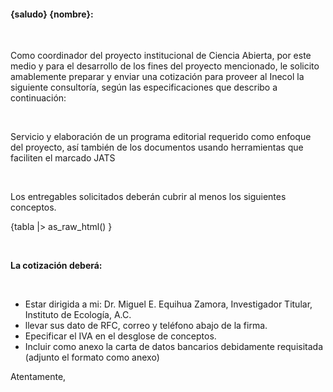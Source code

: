 #### {saludo} {nombre}:

<br>

Como  coordinador del proyecto institucional de Ciencia Abierta, por este medio y para el desarrollo de los fines del proyecto mencionado, le solicito amablemente preparar y enviar una cotización para proveer al Inecol la siguiente consultoría, según las especificaciones que  describo a continuación:

<br>

Servicio y elaboración de un programa editorial requerido como enfoque del proyecto, así también de los documentos usando herramientas que faciliten el marcado JATS

<br>

Los entregables solicitados deberán cubrir al menos los siguientes conceptos.


{tabla |> as_raw_html() }

<br>

**La cotización deberá:**

<br>

+ Estar dirigida a mi: Dr. Miguel E. Equihua Zamora, Investigador Titular, Instituto de Ecología, A.C.
+ llevar sus dato de RFC, correo y teléfono abajo de la firma.
+ Epecificar el IVA en el desglose de conceptos.
+ Incluir como anexo la carta de datos bancarios debidamente requisitada (adjunto el formato como anexo)


Atentamente,

<br>
<br>





